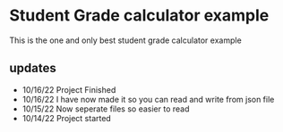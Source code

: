 # Student Grade calculator example
This is the one and only best student grade calculator example
## updates
- 10/16/22 Project Finished
- 10/16/22 I have now made it so you can read and write from json file
- 10/15/22 Now seperate files so easier to read
- 10/14/22 Project started
